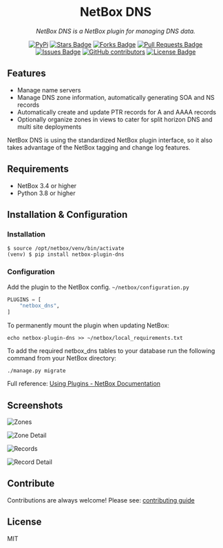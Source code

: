 <h1 align="center">NetBox DNS</h1>

<p align="center"><i>NetBox DNS is a NetBox plugin for managing DNS data.</i></p>

<div align="center">
<a href="https://pypi.org/project/netbox-plugin-dns/"><img src="https://img.shields.io/pypi/v/netbox-plugin-dns" alt="PyPi"/></a>
<a href="https://github.com/peteeckel/netbox-plugin-dns/stargazers"><img src="https://img.shields.io/github/stars/peteeckel/netbox-plugin-dns" alt="Stars Badge"/></a>
<a href="https://github.com/peteeckel/netbox-plugin-dns/network/members"><img src="https://img.shields.io/github/forks/peteeckel/netbox-plugin-dns" alt="Forks Badge"/></a>
<a href="https://github.com/peteeckel/netbox-plugin-dns/pulls"><img src="https://img.shields.io/github/issues-pr/peteeckel/netbox-plugin-dns" alt="Pull Requests Badge"/></a>
<a href="https://github.com/peteeckel/netbox-plugin-dns/issues"><img src="https://img.shields.io/github/issues/peteeckel/netbox-plugin-dns" alt="Issues Badge"/></a>
<a href="https://github.com/peteeckel/netbox-plugin-dns/graphs/contributors"><img alt="GitHub contributors" src="https://img.shields.io/github/contributors/peteeckel/netbox-plugin-dns?color=2b9348"></a>
<a href="https://github.com/peteeckel/netbox-plugin-dns/blob/master/LICENSE"><img src="https://img.shields.io/github/license/peteeckel/netbox-plugin-dns?color=2b9348" alt="License Badge"/></a>
</div>

## Features

* Manage name servers
* Manage DNS zone information, automatically generating SOA and NS records
* Automatically create and update PTR records for A and AAAA records
* Optionally organize zones in views to cater for split horizon DNS and multi site deployments

NetBox DNS is using the standardized NetBox plugin interface, so it also takes advantage of the NetBox tagging and change log features.

## Requirements

* NetBox 3.4 or higher
* Python 3.8 or higher

## Installation & Configuration

### Installation

```
$ source /opt/netbox/venv/bin/activate
(venv) $ pip install netbox-plugin-dns
```

### Configuration

Add the plugin to the NetBox config. `~/netbox/configuration.py`

```python
PLUGINS = [
    "netbox_dns",
]
```

To permanently mount the plugin when updating NetBox:

```
echo netbox-plugin-dns >> ~/netbox/local_requirements.txt
```

To add the required netbox_dns tables to your database run the following command from your NetBox directory:

```
./manage.py migrate
```

Full reference: [Using Plugins - NetBox Documentation](https://netbox.readthedocs.io/en/stable/plugins/)

## Screenshots

![Zones](https://raw.githubusercontent.com/peteeckel/netbox-plugin-dns/main/docs/images/ZoneList.png)

![Zone Detail](https://raw.githubusercontent.com/peteeckel/netbox-plugin-dns/main/docs/images/ZoneDetail.png)

![Records](https://raw.githubusercontent.com/peteeckel/netbox-plugin-dns/main/docs/images/RecordList.png)

![Record Detail](https://raw.githubusercontent.com/peteeckel/netbox-plugin-dns/main/docs/images/RecordDetail.png)

## Contribute

Contributions are always welcome! Please see: [contributing guide](CONTRIBUTING.md)

## License

MIT
